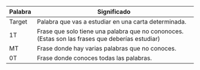 |Palabra|Significado|
|-------|-----------|
|Target|Palabra que vas a estudiar en una carta determinada.|
|1T| Frase que solo tiene una palabra que no cononoces. (Estas son las frases que deberías estudiar)|
|MT| Frase donde hay varias palabras que no conoces.|
|0T| Frase donde conoces todas las palabras.|